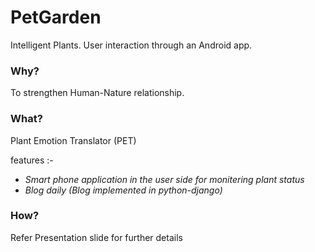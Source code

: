 # PetGarden

Intelligent  Plants. User interaction through an Android app.

### Why?
To strengthen Human-Nature relationship.

### What?
Plant Emotion Translator (PET) 

features :- 
  - *Smart phone application in the user side for monitering plant status*
  - *Blog daily (Blog implemented in python-django)*
  
### How?
 Refer Presentation slide for further details
 
 





